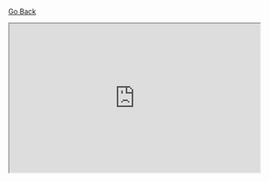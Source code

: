 [Go Back](/staff)

<iframe src="https://phuwatthepro.github.io/montetesting/ampiongamestetris" width="100%" height="300"></iframe>
